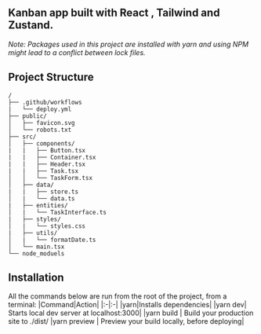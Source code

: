 ## Kanban app built with React , Tailwind and Zustand.

_Note: Packages used in this project are installed with yarn and using NPM might lead to a conflict between lock files._

## Project Structure
```
/
├── .github/workflows
|   └── deploy.yml
├── public/
│   ├── favicon.svg
│   └── robots.txt
├── src/
│   ├── components/
|   |   ├── Button.tsx
|   |   ├── Container.tsx
|   |   ├── Header.tsx
|   |   ├── Task.tsx
│   │   └── TaskForm.tsx
│   ├── data/
|   |   ├── store.ts
│   |   └── data.ts
|   ├── entities/
│   |   └── TaskInterface.ts
|   ├── styles/
│   |   └── styles.css
|   ├── utils/
│   |   └── formatDate.ts
│   └── main.tsx
└── node_moduels
```
## Installation
All the commands below are run from the root of the project, from a terminal:
|Command|Action|
|:-|:-|
|yarn|Installs dependencies|
|yarn dev| Starts local dev server at localhost:3000| 
|yarn build | Build your production site to ./dist/
|yarn preview | Preview your build locally, before deploying|
